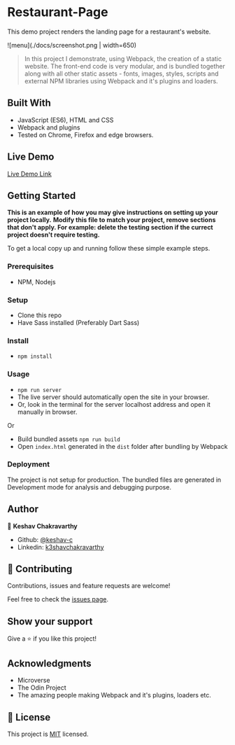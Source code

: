 # Restaurant-Page
This demo project renders the landing page for a restaurant's website.

![menu](./docs/screenshot.png | width=650)

> In this project I demonstrate, using Webpack, the creation of a static website. The
front-end code is very modular, and is bundled together along with all other static
assets - fonts, images, styles, scripts and external NPM libraries using Webpack and it's
plugins and loaders.

## Built With

- JavaScript (ES6), HTML and CSS
- Webpack and plugins
- Tested on Chrome, Firefox and edge browsers.

## Live Demo

[Live Demo Link](https://nostalgic-turing-135622.netlify.app/)


## Getting Started

**This is an example of how you may give instructions on setting up your project locally.**
**Modify this file to match your project, remove sections that don't apply. For example: delete the testing section if the currect project doesn't require testing.**


To get a local copy up and running follow these simple example steps.

### Prerequisites

- NPM, Nodejs

### Setup

- Clone this repo
- Have Sass installed (Preferably Dart Sass)

### Install

- `npm install`

### Usage

- `npm run server`
- The live server should automatically open the site in your browser.
- Or, look in the terminal for the server localhost address and open it manually in browser.

Or

- Build bundled assets `npm run build`
- Open `index.html` generated in the `dist` folder after bundling by Webpack

### Deployment

The project is not setup for production. The bundled files are generated in Development mode
for analysis and debugging purpose.

## Author

👤 **Keshav Chakravarthy**

- Github: [@keshav-c](https://github.com/keshav-c/)
- Linkedin: [k3shavchakravarthy](https://www.linkedin.com/in/k3shavchakravarthy/)

## 🤝 Contributing

Contributions, issues and feature requests are welcome!

Feel free to check the [issues page](https://github.com/keshav-c/Restaurant-Page/issues).

## Show your support

Give a ⭐️ if you like this project!

## Acknowledgments

- Microverse
- The Odin Project
- The amazing people making Webpack and it's plugins, loaders etc.

## 📝 License

This project is [MIT](https://opensource.org/licenses/MIT) licensed.
